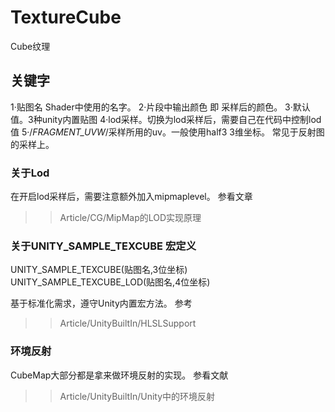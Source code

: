 ﻿# TextureCube 
Cube纹理
## 关键字 
1·贴图名 Shader中使用的名字。
2·片段中输出颜色
即 采样后的颜色。
3·默认值。3种unity内置贴图
4·lod采样。切换为lod采样后，需要自己在代码中控制lod值
5·/*FRAGMENT_UVW*/采样所用的uv。一般使用half3 3维坐标。
常见于反射图的采样上。
### 关于Lod
在开启lod采样后，需要注意额外加入mipmaplevel。
参看文章
>>Article/CG/MipMap的LOD实现原理

### 关于UNITY_SAMPLE_TEXCUBE 宏定义

UNITY_SAMPLE_TEXCUBE(贴图名,3位坐标)
UNITY_SAMPLE_TEXCUBE_LOD(贴图名,4位坐标)

基于标准化需求，遵守Unity内置宏方法。
参考
>>Article/UnityBuiltIn/HLSLSupport

### 环境反射

CubeMap大部分都是拿来做环境反射的实现。
参看文献 
>>Article/UnityBuiltIn/Unity中的环境反射